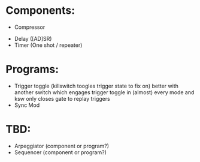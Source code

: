 # Components:
<!-- - Amplifier (input * multiplier) -->
<!-- - Shifter (input + adder) -->
- Compressor
<!-- - RangeModifier (Amp + Shift / linear map: (minIn, maxIn) -> (minOut, maxOut)) -->
- Delay ([AD]SR)
- Timer (One shot / repeater)


# Programs:
- Trigger toggle (killswitch toogles trigger state to fix on)
	better with another switch which engages trigger toggle in (almost) every mode and ksw only closes gate to replay triggers
- Sync Mod


# TBD:
- Arpeggiator (component or program?)
- Sequencer (component or program?)

